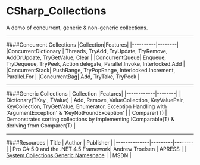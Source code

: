 # CSharp_Collections
A demo of concurrent, generic &amp; non-generic collections.

---
####Concurrent Collections
|Collection|Features|
|----------|--------|
|ConcurrentDictionary | Threads, TryAdd, TryUpdate, TryRemove, AddOrUpdate, TryGetValue, Clear |
|ConcurrentQueue| Enqueue, TryDequeue, TryPeek, Action delegate, Parallel.Invoke, Interlocked.Add |
|ConcurrentStack| PushRange, TryPopRange, Interlocked.Increment, Parallel.For |
|ConcurrentBag| Add, TryTake, TryPeek |

---
####Generic Collections
| Collection |Features|
|------------|--------|
| Dictionary(TKey , TValue) | Add, Remove, ValueCollection, KeyValuePair, KeyCollection, TryGetValue, Enumerator, Exception Handling with 'ArgumentException' & 'KeyNotFoundException' |
| Comparer(T) | Demonstrates sorting collections by implementing IComparable(T) & deriving from Comparer(T) |

---
####Resources
| Title | Author | Publisher |
|--------------|---------|--------|
| Pro C# 5.0 and the .NET 4.5 Framework| Andrew Troelsen | APRESS |
| [System.Collections.Generic Namespace](https://msdn.microsoft.com/en-us/library/system.collections.generic(v=vs.110).aspx) |  | MSDN |

